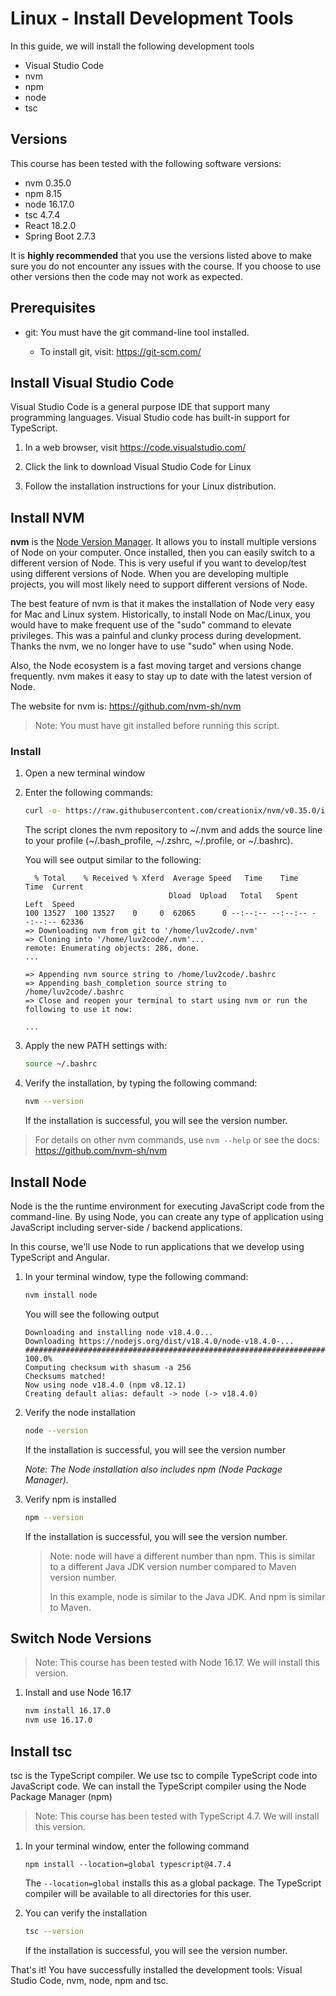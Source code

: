 # Linux - Install Development Tools

In this guide, we will install the following development tools

* Visual Studio Code
* nvm
* npm
* node
* tsc

## Versions

This course has been tested with the following software versions:

* nvm 0.35.0
* npm 8.15
* node 16.17.0
* tsc 4.7.4
* React 18.2.0
* Spring Boot 2.7.3 

It is **highly recommended** that you use the versions listed above to make sure you do not encounter any issues with the course. If you choose to use other versions then the code may not work as expected.

## Prerequisites
* git: You must have the git command-line tool installed. 

  * To install git, visit: https://git-scm.com/

## Install Visual Studio Code
Visual Studio Code is a general purpose IDE that support many programming languages. Visual Studio code has built-in support for TypeScript.


1. In a web browser, visit https://code.visualstudio.com/

2. Click the link to download Visual Studio Code for Linux

3. Follow the installation instructions for your Linux distribution.


## Install NVM
**nvm** is the [Node Version Manager](https://github.com/nvm-sh/nvm). It allows you to install multiple versions of Node on your computer. Once installed, then you can easily switch to a different version of Node. This is very useful if you want to develop/test using different versions of Node. When you are developing multiple projects, you will most likely need to support different versions of Node. 

The best feature of nvm is that it makes the installation of Node very easy for Mac and Linux system. Historically, to install Node on Mac/Linux, you would have to make frequent use of the "sudo" command to elevate privileges. This was a painful and clunky process during development. Thanks the nvm, we no longer have to use "sudo" when using Node.

Also, the Node ecosystem is a fast moving target and versions change frequently. nvm makes it easy to stay up to date with the latest version of Node. 

The website for nvm is: https://github.com/nvm-sh/nvm

> Note: You must have git installed before running this script.

### Install
1. Open a new terminal window

2. Enter the following commands:

    ```bash
    curl -o- https://raw.githubusercontent.com/creationix/nvm/v0.35.0/install.sh | bash
    ```

   The script clones the nvm repository to ~/.nvm and adds the source line to your profile (~/.bash_profile, ~/.zshrc, ~/.profile, or ~/.bashrc).

   You will see output similar to the following:

    ```
      % Total    % Received % Xferd  Average Speed   Time    Time     Time  Current
                                    Dload  Upload   Total   Spent    Left  Speed
    100 13527  100 13527    0     0  62065      0 --:--:-- --:--:-- --:--:-- 62336
    => Downloading nvm from git to '/home/luv2code/.nvm'
    => Cloning into '/home/luv2code/.nvm'...
    remote: Enumerating objects: 286, done.
    ...

    => Appending nvm source string to /home/luv2code/.bashrc
    => Appending bash_completion source string to /home/luv2code/.bashrc
    => Close and reopen your terminal to start using nvm or run the following to use it now:

    ...
    ```

3. Apply the new PATH settings with:

    ```bash
    source ~/.bashrc
    ```

4. Verify the installation, by typing the following command:

    ```bash
    nvm --version
    ```

   If the installation is successful, you will see the version number.

> For details on other nvm commands, use `nvm --help` or see the docs: https://github.com/nvm-sh/nvm


## Install Node
Node is the the runtime environment for executing JavaScript code from the command-line. By using Node, you can create any type of application using JavaScript including server-side / backend applications.

In this course, we'll use Node to run applications that we develop using TypeScript and Angular.

1. In your terminal window, type the following command:

    ```bash
    nvm install node
    ```

   You will see the following output

    ```
    Downloading and installing node v18.4.0...
    Downloading https://nodejs.org/dist/v18.4.0/node-v18.4.0-...
    ######################################################################## 100.0%
    Computing checksum with shasum -a 256
    Checksums matched!
    Now using node v18.4.0 (npm v8.12.1)
    Creating default alias: default -> node (-> v18.4.0)
    ```

2. Verify the node installation

    ```bash
    node --version
    ```

   If the installation is successful, you will see the version number

   _Note: The Node installation also includes npm (Node Package Manager)._

3. Verify npm is installed

    ```bash
    npm --version
    ```

   If the installation is successful, you will see the version number. 

   > Note: node will have a different number than npm. This is similar to a different Java JDK version number compared to Maven version number.
   >
   > In this example, node is similar to the Java JDK.  And npm is similar to Maven.

## Switch Node Versions

> Note: This course has been tested with Node 16.17. We will install this version.

1. Install and use Node 16.17

    ```bash
    nvm install 16.17.0
    nvm use 16.17.0
    ```

## Install tsc
tsc is the TypeScript compiler. We use tsc to compile TypeScript code into JavaScript code. We can install the TypeScript compiler using the Node Package Manager (npm)

> Note: This course has been tested with TypeScript 4.7. We will install this version.

1. In your terminal window, enter the following command

    ```
    npm install --location=global typescript@4.7.4
    ```

   The `--location=global` installs this as a global package. The TypeScript compiler will be available to all directories for this user.

2. You can verify the installation

    ```bash
    tsc --version
    ```

   If the installation is successful, you will see the version number.

That's it! You have successfully installed the development tools: Visual Studio Code, nvm, node, npm and tsc.
